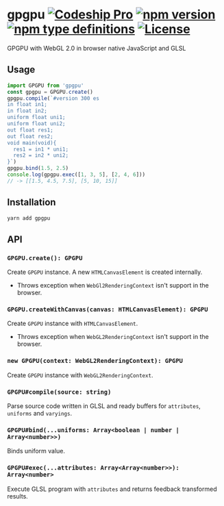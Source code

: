 # gpgpu [![Codeship Pro][build]](https://app.codeship.com/projects/320617) [![npm version][npm]](https://www.npmjs.com/package/gpgpu) [![npm type definitions][types]](https://www.typescriptlang.org/) [![License][license]](./LICENSE)

GPGPU with WebGL 2.0 in browser native JavaScript and GLSL

## Usage

```js
import GPGPU from 'gpgpu'
const gpgpu = GPGPU.create()
gpgpu.compile(`#version 300 es
in float in1;
in float in2;
uniform float uni1;
uniform float uni2;
out float res1;
out float res2;
void main(void){
  res1 = in1 * uni1;
  res2 = in2 * uni2;
}`)
gpgpu.bind(1.5, 2.5)
console.log(gpgpu.exec([1, 3, 5], [2, 4, 6]))
// -> [[1.5, 4.5, 7.5], [5, 10, 15]]
```

## Installation

```sh
yarn add gpgpu
```

## API

### `GPGPU.create(): GPGPU`

Create `GPGPU` instance. A new `HTMLCanvasElement` is created internally.

- Throws exception when `WebGl2RenderingContext` isn't support in the browser.

### `GPGPU.createWithCanvas(canvas: HTMLCanvasElement): GPGPU`

Create `GPGPU` instance with `HTMLCanvasElement`.

- Throws exception when `WebGL2RenderingContext` isn't support in the browser.

### `new GPGPU(context: WebGL2RenderingContext): GPGPU`

Create `GPGPU` instance with `WebGL2RenderingContext`.

### `GPGPU#compile(source: string)`

Parse source code written in GLSL and ready buffers for `attributes`, `uniforms` and `varyings`.

### `GPGPU#bind(...uniforms: Array<boolean | number | Array<number>>)`

Binds uniform value.

### `GPGPU#exec(...attributes: Array<Array<number>>): Array<number>`

Execute GLSL program with `attributes` and returns feedback transformed results.

[build]: https://img.shields.io/codeship/cd489ed0-f3a4-0136-9313-4661328143ed/master.svg?style=flat-square
[license]: https://img.shields.io/github/license/minodisk/gpgpu.svg?style=flat-square
[npm]: https://img.shields.io/npm/v/gpgpu.svg?style=flat-square
[types]: https://img.shields.io/npm/types/gpgpu.svg?style=flat-square
